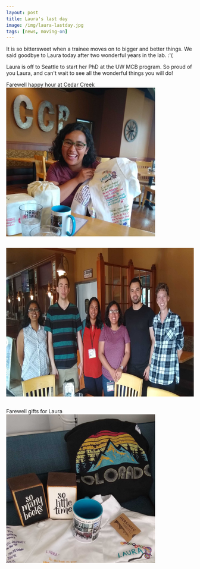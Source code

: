 ```yaml
---
layout: post
title: Laura's last day
image: /img/laura-lastday.jpg
tags: [news, moving-on]
---
```


It is so bittersweet when a trainee moves on to bigger and better things. We said goodbye to Laura today after two wonderful years in the lab. :'(

Laura is off to Seattle to start her PhD at the UW MCB program. So proud of you Laura, and can't wait to see all the wonderful things you will do!
<br>

Farewell happy hour at Cedar Creek
<img align="center" src="/img/laura-lastday.jpg" style="width:400px !important;height:400px !important;" />
<br>
<br>

<img align="center" src="/img/lab-pic-laura-lastday.jpg" style="width:1000px !important;height:400px !important;" />
<br>
<br>

Farewell gifts for Laura
<img align="center" src="/img/gifts-laura-lastday.jpg" style="width:400px !important;height:400px !important;" />
<br>
<br>
